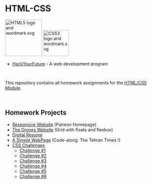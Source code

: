 # HTML-CSS


<p>
  <img src="https://upload.wikimedia.org/wikipedia/commons/thumb/6/61/HTML5_logo_and_wordmark.svg/1200px-HTML5_logo_and_wordmark.svg.png" alt="HTML5 logo and wordmark.svg" width="120">
  <img src="https://upload.wikimedia.org/wikipedia/commons/thumb/d/d5/CSS3_logo_and_wordmark.svg/1200px-CSS3_logo_and_wordmark.svg.png" alt="CSS3 logo and wordmark.svg" width="85">
</p>


* [HackYourFuture](https://github.com/HackYourFuture) - A web development program

<br/>

This repository contains all homework assignments for the [HTML/CSS Module](https://github.com/HackYourFuture/HTML-CSS).

</br>

## Homework Projects
* [Responsive Website](http://marzfd.github.io/HTML-CSS/week3/TheHomepage) (Patreon Homepage)
* [The Drones Website](https://marzfd.github.io/HTML-CSS/week2/DronesWebsite/) (Grid with floats and flexbox)
* [Digital Resume](https://marzfd.github.io/Digital-Resume/index.html)
* [A Simple WebPage](https://marzfd.github.io/HTML-CSS/week1/SimpleWebPage/index.html) (Code-along: The Tehran Times !)
* [CSS Challenges](https://en.wikiversity.org/wiki/Web_Design/CSS_challenges)
  - [Challenge #1](https://marzfd.github.io/HTML-CSS/week1/CSS%20Challenges/Challenge%201%20-%20Fonts%20and%20Colours/index.html)
  - [Challenge #2](https://marzfd.github.io/HTML-CSS/week1/CSS%20Challenges/Challenge%202%20-%20Shakespeare's%20Sonnet/index.html)
  - [Challenge #3](https://marzfd.github.io/HTML-CSS/week1/CSS%20Challenges/Challenge%203%20-%202-column%20layout/index.html)
  - [Challenge #4](https://marzfd.github.io/HTML-CSS/week1/CSS%20Challenges/Challenge%204%20-%202%20Columns%20with%20a%20header%20and%20footer/index.html)
  - [Challenge #5](https://marzfd.github.io/HTML-CSS/week1/CSS%20Challenges/Challenge%205%20-%20Gimme%20some%20whitespace/index.html)
  - [Challenge #6](https://marzfd.github.io/HTML-CSS/week1/CSS%20Challenges/Challenge%206%20-%20The%20Headline%20Challenge/index.html)
